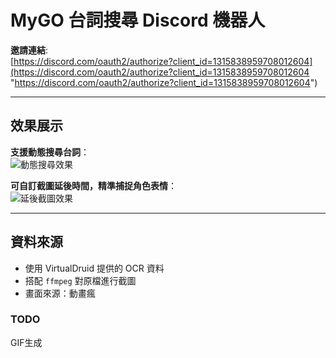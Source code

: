 # MyGO 台詞搜尋 Discord 機器人

**邀請連結**:  
[https://discord.com/oauth2/authorize?client_id=1315838959708012604](https://discord.com/oauth2/authorize?client_id=1315838959708012604 "https://discord.com/oauth2/authorize?client_id=1315838959708012604")

---

## **效果展示**

**支援動態搜尋台詞**：  
![動態搜尋效果](https://github.com/eason102/mygo_serifu_bot/blob/main/images/2024-12-10%2013-52-11%20(1).gif?raw=true)  

**可自訂截圖延後時間，精準捕捉角色表情**：  
![延後截圖效果](https://github.com/eason102/mygo_serifu_bot/blob/main/images/2024-12-10%2013-52-31%20(1).gif?raw=true)  

---

## **資料來源**

- 使用 VirtualDruid 提供的 OCR 資料  
- 搭配 `ffmpeg` 對原檔進行截圖  
- 畫面來源：動畫瘋


### TODO

GIF生成